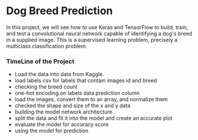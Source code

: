 # Dog Breed Prediction

In this project, we will see how to use Keras and TensorFlow to build, train, and test a convolutional neural network capable of identifying a dog's breed in a supplied image. This is a supervised learning problem, precisely a multiclass classification problem.

### TimeLine of the Project
- Load the data into data from Kaggle.
- load labels csv for labels that contain images id and breed
- checking the breed count
- one-hot encoding on labels data prediction column
- load the images, convert them to an array, and normalize them
- checked the shape and size of the x and y data
- building the model network architecture
- split the data and fit it into the model and create an accurate plot
- evaluate the model for accuracy score
- using the model for prediction

